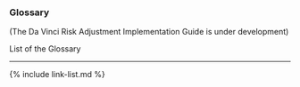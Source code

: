 
###  Glossary

(The Da Vinci Risk Adjustment Implementation Guide is under development)

List of the Glossary




---

{% include link-list.md %}
